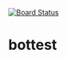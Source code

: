 [![Board Status](https://dev.azure.com/liangzhu0617/d605b3a8-e577-4d84-8e70-ba2118b7f4b0/64824ac3-1b30-4cbf-b368-b668b9609bbf/_apis/work/boardbadge/28b6d69f-d763-40a9-bf32-ed5bec960e61)](https://dev.azure.com/liangzhu0617/d605b3a8-e577-4d84-8e70-ba2118b7f4b0/_boards/board/t/64824ac3-1b30-4cbf-b368-b668b9609bbf/Microsoft.RequirementCategory)
# bottest